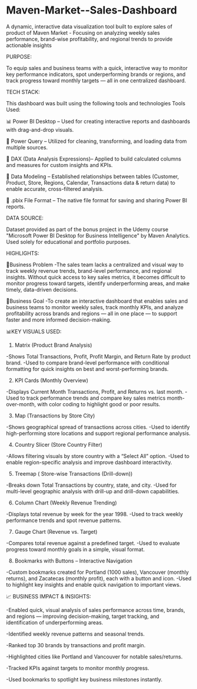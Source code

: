 # Maven-Market--Sales-Dashboard

A dynamic, interactive data visualization tool built to explore sales of product of Maven Market - Focusing on analyzing weekly sales performance, brand-wise profitability, and regional trends to provide actionable insights

PURPOSE:

To equip sales and business teams with a quick, interactive way to monitor key performance indicators, spot underperforming brands or regions, and track progress toward monthly targets — all in one centralized dashboard.

TECH STACK:

This dashboard was built using the following tools and technologies Tools Used:

📊 Power BI Desktop – Used for creating interactive reports and dashboards with drag-and-drop visuals.

🔄 Power Query – Utilized for cleaning, transforming, and loading data from multiple sources.

🧮 DAX (Data Analysis Expressions)– Applied to build calculated columns and measures for custom insights and KPIs.

🧩 Data Modeling – Established relationships between tables (Customer, Product, Store, Regions, Calendar, Transactions data & return data) to enable accurate, cross-filtered analysis.

📁 .pbix File Format – The native file format for saving and sharing Power BI reports.

DATA SOURCE:

Dataset provided as part of the bonus project in the Udemy course "Microsoft Power BI Desktop for Business Intelligence" by Maven Analytics. Used solely for educational and portfolio purposes.

HIGHLIGHTS:

📌Business Problem -The sales team lacks a centralized and visual way to track weekly revenue trends, brand-level performance, and regional insights. Without quick access to key sales metrics, it becomes difficult to monitor progress toward targets, identify underperforming areas, and make timely, data-driven decisions.

🎯Business Goal -To create an interactive dashboard that enables sales and business teams to monitor weekly sales, track monthly KPIs, and analyze profitability across brands and regions — all in one place — to support faster and more informed decision-making.

📊KEY VISUALS USED:

1. Matrix (Product Brand Analysis)

-Shows Total Transactions, Profit, Profit Margin, and Return Rate by product brand.
-Used to compare brand-level performance with conditional formatting for quick insights on best and worst-performing brands.

2. KPI Cards (Monthly Overview)

-Displays Current Month Transactions, Profit, and Returns vs. last month.
-Used to track performance trends and compare key sales metrics month-over-month, with color coding to highlight good or poor results.

3. Map (Transactions by Store City)

-Shows geographical spread of transactions across cities.
-Used to identify high-performing store locations and support regional performance analysis.

4. Country Slicer (Store Country Filter)

-Allows filtering visuals by store country with a “Select All” option.
-Used to enable region-specific analysis and improve dashboard interactivity.

5. Treemap ( Store-wise Transactions (Drill-down))

-Breaks down Total Transactions by country, state, and city.
-Used for multi-level geographic analysis with drill-up and drill-down capabilities.

6. Column Chart (Weekly Revenue Trending)

-Displays total revenue by week for the year 1998.
-Used to track weekly performance trends and spot revenue patterns.

7. Gauge Chart (Revenue vs. Target)

-Compares total revenue against a predefined target.
-Used to evaluate progress toward monthly goals in a simple, visual format.

8. Bookmarks with Buttons – Interactive Navigation

-Custom bookmarks created for Portland (1000 sales), Vancouver (monthly returns), and Zacatecas (monthly profit), each with a button and icon.
-Used to highlight key insights and enable quick navigation to important views.

📈 BUSINESS IMPACT & INSIGHTS:

-Enabled quick, visual analysis of sales performance across time, brands, and regions — improving decision-making, target tracking, and identification of underperforming areas.

-Identified weekly revenue patterns and seasonal trends.

-Ranked top 30 brands by transactions and profit margin.

-Highlighted cities like Portland and Vancouver for notable sales/returns.

-Tracked KPIs against targets to monitor monthly progress.

-Used bookmarks to spotlight key business milestones instantly.



